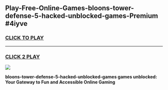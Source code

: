 
## Play-Free-Online-Games-bloons-tower-defense-5-hacked-unblocked-games-Premium #4iyve
<h3>
<a href="https://premium.freeplayer.one?title=bloons-tower-defense-5-hacked-unblocked-games&ref=8M">CLICK TO PLAY</a></h3>
<hr>

<h3>
<a href="https://premium.freeplayer.one?title=bloons-tower-defense-5-hacked-unblocked-games&ref=8M">CLICK 2 PLAY</a>
  
</h3>

<a href="https://premium.freeplayer.one?title=bloons-tower-defense-5-hacked-unblocked-games&ref=8M"><img src="https://clearcache.store/games.png"></a>


**bloons-tower-defense-5-hacked-unblocked-games games unblocked: Your Gateway to Fun and Accessible Online Gaming**
